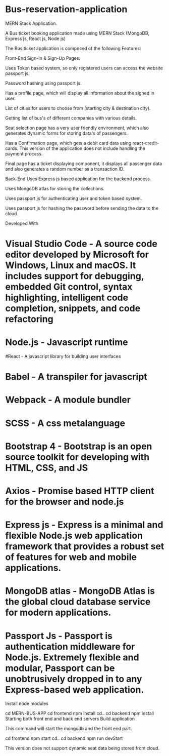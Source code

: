 # Bus-reservation-application
MERN Stack Application.

A Bus ticket booking application made using MERN Stack (MongoDB, Express js, React js, Node js)

The Bus ticket application is composed of the following Features:

Front-End
Sign-In & Sign-Up Pages.

Uses Token based system, so only registered users can access the website passport js.

Password hashing using passport js.

Has a profile page, which will display all information about the signed in user.

List of cities for users to choose from (starting city & destination city).

Getting list of bus's of different companies with various details.

Seat selection page has a very user friendly environment, which also generates dynamic forms for storing data's of passengers.

Has a Confirmation page, which gets a debit card data using react-credit-cards. This version of the application does not include handling the payment process.

Final page has a ticket displaying component, it displays all passenger data and also generates a random number as a transaction ID.

Back-End
Uses Express js based application for the backend process.

Uses MongoDB atlas for storing the collections.

Uses passport js for authenticating user and token based system.

Uses passport js for hashing the password before sending the data to the cloud.

Developed With
# Visual Studio Code - A source code editor developed by Microsoft for Windows, Linux and macOS. It includes support for debugging, embedded Git control, syntax highlighting, intelligent code completion, snippets, and code refactoring
# Node.js - Javascript runtime
#React - A javascript library for building user interfaces
# Babel - A transpiler for javascript
# Webpack - A module bundler
# SCSS - A css metalanguage
# Bootstrap 4 - Bootstrap is an open source toolkit for developing with HTML, CSS, and JS
# Axios - Promise based HTTP client for the browser and node.js
# Express js - Express is a minimal and flexible Node.js web application framework that provides a robust set of features for web and mobile applications.
# MongoDB atlas - MongoDB Atlas is the global cloud database service for modern applications.
# Passport Js - Passport is authentication middleware for Node.js. Extremely flexible and modular, Passport can be unobtrusively dropped in to any Express-based web application.

Install node modules

cd MERN-BUS-APP
cd frontend
npm install
cd..
cd backend
npm install
Starting both front end and back end servers
Build application

This command will start the mongodb and the front end part.

cd frontend
npm start
cd..
cd backend
npm run devStart

This version does not support dynamic seat data being stored from cloud.


